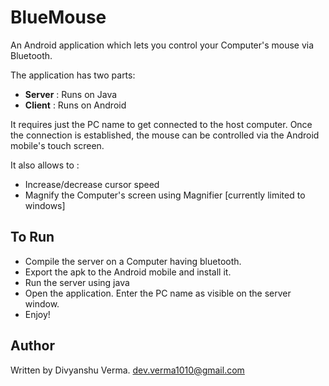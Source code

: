 BlueMouse
=========

An Android application which lets you control your Computer's mouse via Bluetooth.

The application has two parts:

* __Server__ : Runs on Java
* __Client__ : Runs on Android

It requires just the PC name to get connected to the host computer.
Once the connection is established, the mouse can be controlled via the Android mobile's touch screen.

It also allows to :

* Increase/decrease cursor speed
* Magnify the Computer's screen using Magnifier [currently limited to windows]

To Run
------

* Compile the server on a Computer having bluetooth.
* Export the apk to the Android mobile and install it.
* Run the server using java
* Open the application. Enter the PC name as visible on the server window.
* Enjoy!


Author
------

Written by Divyanshu Verma.
dev.verma1010@gmail.com
